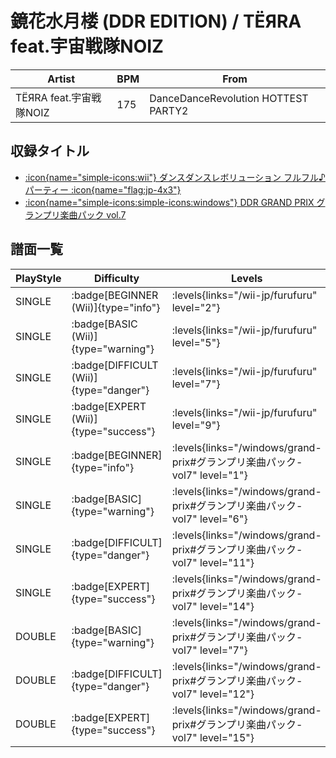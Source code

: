 # 鏡花水月楼 (DDR EDITION) / TЁЯRA feat.宇宙戦隊NOIZ

|Artist|BPM|From|
|------|---|----|
|TЁЯRA feat.宇宙戦隊NOIZ|175|DanceDanceRevolution HOTTEST PARTY2|

## 収録タイトル

- [:icon{name="simple-icons:wii"} ダンスダンスレボリューション フルフル♪パーティー :icon{name="flag:jp-4x3"}](/wii-jp/furufuru)
- [:icon{name="simple-icons:simple-icons:windows"} DDR GRAND PRIX グランプリ楽曲パック vol.7](/windows/grand-prix#グランプリ楽曲パック-vol7)

## 譜面一覧

|PlayStyle|Difficulty|Levels|Notes|Movie|
|---------|----------|------|-----|-----|
|SINGLE| :badge[BEGINNER (Wii)]{type="info"}| :levels{links="/wii-jp/furufuru" level="2"}|118/0||
|SINGLE| :badge[BASIC (Wii)]{type="warning"}| :levels{links="/wii-jp/furufuru" level="5"}|178/24||
|SINGLE| :badge[DIFFICULT (Wii)]{type="danger"}| :levels{links="/wii-jp/furufuru" level="7"}|281/60||
|SINGLE| :badge[EXPERT (Wii)]{type="success"}| :levels{links="/wii-jp/furufuru" level="9"}|431/58||
|SINGLE| :badge[BEGINNER]{type="info"}| :levels{links="/windows/grand-prix#グランプリ楽曲パック-vol7" level="1"}|53/2||
|SINGLE| :badge[BASIC]{type="warning"}| :levels{links="/windows/grand-prix#グランプリ楽曲パック-vol7" level="6"}|202/5||
|SINGLE| :badge[DIFFICULT]{type="danger"}| :levels{links="/windows/grand-prix#グランプリ楽曲パック-vol7" level="11"}|341/7||
|SINGLE| :badge[EXPERT]{type="success"}| :levels{links="/windows/grand-prix#グランプリ楽曲パック-vol7" level="14"}|483/13||
|DOUBLE| :badge[BASIC]{type="warning"}| :levels{links="/windows/grand-prix#グランプリ楽曲パック-vol7" level="7"}|210/4||
|DOUBLE| :badge[DIFFICULT]{type="danger"}| :levels{links="/windows/grand-prix#グランプリ楽曲パック-vol7" level="12"}|341/11||
|DOUBLE| :badge[EXPERT]{type="success"}| :levels{links="/windows/grand-prix#グランプリ楽曲パック-vol7" level="15"}|476/6||
